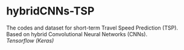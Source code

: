 # hybridCNNs-TSP
The codes and dataset for short-term Travel Speed Prediction (TSP).  
Based on hybrid Convolutional Neural Networks (CNNs).  
*Tensorflow (Keras)*
